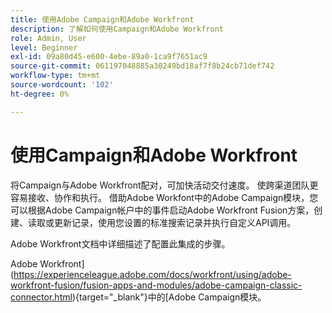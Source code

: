 ```yaml
---
title: 使用Adobe Campaign和Adobe Workfront
description: 了解如何使用Campaign和Adobe Workfront
role: Admin, User
level: Beginner
exl-id: 09a80d45-e600-4ebe-89a0-1ca9f7651ac9
source-git-commit: 061197048885a30249bd18af7f8b24cb71def742
workflow-type: tm+mt
source-wordcount: '102'
ht-degree: 0%

---
```


# 使用Campaign和Adobe Workfront

将Campaign与Adobe Workfront配对，可加快活动交付速度。 使跨渠道团队更容易接收、协作和执行。 借助Adobe Workfont中的Adobe Campaign模块，您可以根据Adobe Campaign帐户中的事件启动Adobe Workfront Fusion方案，创建、读取或更新记录，使用您设置的标准搜索记录并执行自定义API调用。


Adobe Workfront文档中详细描述了配置此集成的步骤。


Adobe Workfront](https://experienceleague.adobe.com/docs/workfront/using/adobe-workfront-fusion/fusion-apps-and-modules/adobe-campaign-classic-connector.html){target="_blank"}中的[Adobe Campaign模块。
